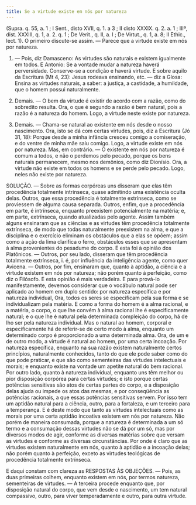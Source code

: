 ```yaml
---
title: Se a virtude existe em nós por natureza
---
```


(Supra. q. 55, a. 1 ; I Sent., disto XVII, q. 1. a 3 ; II disto XXXIX. q. 2. a. 1 ; IIIª, dist. XXXIII, q. 1, a. 2. q. 1 ; De Verit., q. II, a. I ; De Virtut., q. 1, a. 8; II Ethic., lect. 1).
  O primeiro discute-se assim. — Parece que a virtude existe em nós por natureza.  

1. — Pois, diz Damasceno: As virtudes são naturais e existem igualmente em todos. E Antonio: Se a vontade mudar a natureza haverá perversidade. Conserve-se a condição e haverá virtude. E sobre aquilo da Escritura (Mt 4, 23): Jesus rodeava ensinando, etc. — diz a Glosa: Ensina as virtudes naturais, a saber: a justiça, a castidade, a humildade, que o homem possui naturalmente.  

2. Demais. — O bem da virtude é existir de acordo com a razão, como do sobredito resulta. Ora, o que é segundo a razão é bem natural, pois a razão é a natureza do homem. Logo, a virtude neste existe por natureza.  

3. Demais. — Chama-se natural ao existente em nós desde o nosso nascimento. Ora, isto se dá com certas virtudes, pois, diz a Escritura (Jó 31, 18): Porque desde a minha infância cresceu comigo a comiseração, e do ventre de minha mãe saiu comigo. Logo, a virtude existe em nós por natureza.  Mas, em contrário. — O existente em nós por natureza é comum a todos, e não o perdemos pelo pecado, porque os bens naturais permanecem, mesmo nos demônios, como diz Dionísio. Ora, a virtude não existe em todos os homens e se perde pelo pecado. Logo, neles não existe por natureza.  

SOLUÇÃO. — Sobre as formas corpóreas uns disseram que elas têm procedência totalmente intrínseca, quase admitindo uma existência oculta delas. Outros, que essa procedência é totalmente extrínseca, como se proviessem de alguma causa separada. Outros, enfim, que a procedência em parte, é intrínseca, enquanto preexistem potencialmente na matéria; e, em parte, extrínseca, quando atualizadas pelo agente.  Assim também alguns ensinaram que as ciências e as virtudes têm procedência totalmente extrínseca, de modo que todas naturalmente preexistem na alma, e que a disciplina e o exercício eliminam os obstáculos que a elas se opõem; assim como a ação da lima clarifica o ferro, obstáculos esses que se apresentam à alma provenientes do pesadume do corpo. E esta foi à opinião dos Platônicos. — Outros, por seu lado, disseram que têm procedência totalmente extrínseca, i. é, por influência da inteligência agente, como quer Avicena. — Outros, por fim, ensinaram que, quanto à aptidão, a ciência e a virtude existem em nós por natureza; não porém quanto à perfeição, como diz o Filósofo. E esta opinião é mais verdadeira.  E para prová-lo manifestamente, devemos considerar que o vocábulo natural pode ser aplicado ao homem em duplo sentido: por natureza específica e por natureza individual, Ora, todos os seres se especificam pela sua forma e se individualizam pela matéria. E como a forma do homem é a alma racional, e a matéria, o corpo, o que lhe convém à alma racional lhe é especificamente natural; e o que lhe é natural pela determinada compleição do corpo, há de lho ser pela natureza individual. Mas o natural ao homem, corporal e especificamente há de referir-se de certo modo à alma, enquanto um determinado corpo é proporcionado a uma determinada alma.  Ora, de um e de outro modo, a virtude é natural ao homem, por uma certa incoação. Por natureza específica, enquanto na sua razão existem naturalmente certos princípios, naturalmente conhecidos, tanto do que ele pode saber como do que pode praticar, e que são como sementeiras das virtudes intelectuais e morais; e enquanto existe na vontade um apetite natural do bem racional. Por outro lado, quanto à natureza individual, enquanto uns têm melhor ou pior disposição corpórea para certas virtudes; e isto porque certas potências sensitivas são atos de certas partes do corpo, e a disposição delas ajuda ou impede os atos das mesmas, e por conseqüência as potências racionais, a que essas potências sensitivas servem. Por isso tem um aptidão natural para a ciência, outro, para a fortaleza, e um terceiro para a temperança. E é deste modo que tanto as virtudes intelectuais como as morais por uma certa aptidão incoativa existem em nós por natureza. Não porém de maneira consumada, porque a natureza é determinada a um só termo e a consumação dessas virtudes não se dá por um só, mas por diversos modos de agir, conforme as diversas matérias sobre que versam as virtudes e conforme as diversas circunstâncias.  Por onde é claro que as virtudes existem naturalmente em nós, quanto à aptidão e a incoação delas; não porém quanto à perfeição, exceto as virtudes teológicas de procedência totalmente extrínseca.  

E daqui constam com clareza as RESPOSTAS ÀS OBJEÇÕES. — Pois, as duas primeiras colhem, enquanto existem em nós, por termos natureza, sementeiras de virtudes. — A terceira procede enquanto que, por disposição natural do corpo, que vem desde o nascimento, um tem natural compassivo, outro, para viver temperadamente e outro, para outra virtude.